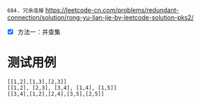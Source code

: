 
`684. 冗余连接` https://leetcode-cn.com/problems/redundant-connection/solution/rong-yu-lian-jie-by-leetcode-solution-pks2/
- [x] 方法一：并查集

# 测试用例

```
[[1,2],[1,3],[2,3]]
[[1,2], [2,3], [3,4], [1,4], [1,5]]
[[3,4],[1,2],[2,4],[3,5],[2,5]]
```
